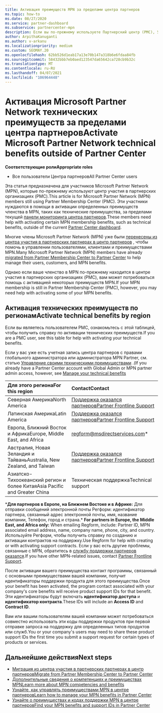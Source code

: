```yaml
---
title: Активация преимуществ MPN за пределами центра партнеров
ms.topic: how-to
ms.date: 08/27/2020
ms.service: partner-dashboard
ms.subservice: partnercenter-mpn
description: Если вы по-прежнему используете Партнерский центр (PMC), Узнайте, кому обратиться за помощью, чтобы активировать преимущества технической поддержки MPN и предоставить вам коды поддержки.
author: ArpithaKanuganti
ms.author: v-arkanu
ms.localizationpriority: medium
ms.custom: SEOMAY.20
ms.openlocfilehash: 62bb526d1eab17a13e70b147a318b6e6fdaa84fb
ms.sourcegitcommit: 58432bbb7eb0aed123547da65642ca728cb9b32c
ms.translationtype: MT
ms.contentlocale: ru-RU
ms.lasthandoff: 04/07/2021
ms.locfileid: "106964448"
---
```

# <a name="activate-microsoft-partner-network-technical-benefits-outside-of-partner-center"></a><span data-ttu-id="654e0-103">Активация Microsoft Partner Network технических преимуществ за пределами центра партнеров</span><span class="sxs-lookup"><span data-stu-id="654e0-103">Activate Microsoft Partner Network technical benefits outside of Partner Center</span></span>


<span data-ttu-id="654e0-104">**Соответствующие роли**</span><span class="sxs-lookup"><span data-stu-id="654e0-104">**Appropriate roles**</span></span>

- <span data-ttu-id="654e0-105">Все пользователи Центра партнеров</span><span class="sxs-lookup"><span data-stu-id="654e0-105">All Partner Center users</span></span>

<span data-ttu-id="654e0-106">Эта статья предназначена для участников Microsoft Partner Network (MPN), которые по-прежнему используют центр участия в партнерских организациях (PMC).</span><span class="sxs-lookup"><span data-stu-id="654e0-106">This article is for Microsoft Partner Network (MPN) members still using Partner Membership Center (PMC).</span></span> <span data-ttu-id="654e0-107">Эти участники нуждаются в помощи в активации определенных преимуществ членства в MPN, таких как технические преимущества, за пределами текущей [панели мониторинга центра партнеров](https://partner.microsoft.com/dashboard).</span><span class="sxs-lookup"><span data-stu-id="654e0-107">These members need help with activating certain MPN membership benefits, such as technical benefits, outside of the current [Partner Center dashboard](https://partner.microsoft.com/dashboard).</span></span>

<span data-ttu-id="654e0-108">Многие члены Microsoft Partner Network (MPN) уже были [перенесены из центра участия в партнерских партнерах в центр партнеров](prepare-pmc-pc-migration.md) , чтобы помочь в управлении пользователями, клиентами и преимуществами MPN.</span><span class="sxs-lookup"><span data-stu-id="654e0-108">Many Microsoft Partner Network (MPN) members have already [migrated from Partner Membership Center to Partner Center](prepare-pmc-pc-migration.md) to help manage their users, customers, and MPN benefits.</span></span>

<span data-ttu-id="654e0-109">Однако если ваше членство в MPN по-прежнему находится в центре участия в партнерских организациях (PMC), вам может потребоваться помощь с активацией некоторых преимуществ MPN.</span><span class="sxs-lookup"><span data-stu-id="654e0-109">If your MPN membership is still in Partner Membership Center (PMC), however, you may need help with activating some of your MPN benefits.</span></span>

## <a name="activate-technical-benefits-by-region"></a><span data-ttu-id="654e0-110">Активация технических преимуществ по регионам</span><span class="sxs-lookup"><span data-stu-id="654e0-110">Activate technical benefits by region</span></span>

<span data-ttu-id="654e0-111">Если вы являетесь пользователем PMC, ознакомьтесь с этой таблицей, чтобы получить справку по активации технических преимуществ.</span><span class="sxs-lookup"><span data-stu-id="654e0-111">If you are a PMC user, see this table for help with activating your technical benefits.</span></span>

<span data-ttu-id="654e0-112">Если у вас уже есть учетная запись центра партнеров с правами глобального администратора или администратора MPN Partner, см. статью [Управление своими техническими преимуществами](https://docs.microsoft.com/partner-center/manage-your-partner-network-benefits#manage-technical-benefits) .</span><span class="sxs-lookup"><span data-stu-id="654e0-112">(If you already have a Partner Center account with Global Admin or MPN partner admin access, however, see [Manage your technical benefits](https://docs.microsoft.com/partner-center/manage-your-partner-network-benefits#manage-technical-benefits)</span></span>

|<span data-ttu-id="654e0-113">Для этого региона</span><span class="sxs-lookup"><span data-stu-id="654e0-113">For this region</span></span>  | <span data-ttu-id="654e0-114">Contact</span><span class="sxs-lookup"><span data-stu-id="654e0-114">Contact</span></span> |
|:--------|:------------|
|<span data-ttu-id="654e0-115">Северная Америка</span><span class="sxs-lookup"><span data-stu-id="654e0-115">North America</span></span>  | [<span data-ttu-id="654e0-116">Поддержка оказался партнеров</span><span class="sxs-lookup"><span data-stu-id="654e0-116">Partner Frontline Support</span></span>](https://partner.microsoft.com/support?issueid=300-0042)  |
|<span data-ttu-id="654e0-117">Латинская Америка</span><span class="sxs-lookup"><span data-stu-id="654e0-117">Latin America</span></span>  | [<span data-ttu-id="654e0-118">Поддержка оказался партнеров</span><span class="sxs-lookup"><span data-stu-id="654e0-118">Partner Frontline Support</span></span>](https://partner.microsoft.com/support?issueid=300-0042)  |
|<span data-ttu-id="654e0-119">Европа, Ближний Восток и Африка</span><span class="sxs-lookup"><span data-stu-id="654e0-119">Europe, Middle East, and Africa</span></span>  | [regform@msdirectservices.com](mailto:regform@msdirectservices.com)*  |
|<span data-ttu-id="654e0-120">Австралия, Новая Зеландия и Тайвань</span><span class="sxs-lookup"><span data-stu-id="654e0-120">Australia, New Zealand, and Taiwan</span></span>  | [<span data-ttu-id="654e0-121">Поддержка оказался партнеров</span><span class="sxs-lookup"><span data-stu-id="654e0-121">Partner Frontline Support</span></span>](https://partner.microsoft.com/support?issueid=300-0042)  |
|<span data-ttu-id="654e0-122">Азиатско-Тихоокеанский регион и более Китая</span><span class="sxs-lookup"><span data-stu-id="654e0-122">Asia Pacific and Greater China</span></span>  | <span data-ttu-id="654e0-123">Техническая поддержка</span><span class="sxs-lookup"><span data-stu-id="654e0-123">Technical support</span></span>  |

<span data-ttu-id="654e0-124">\***Для партнеров в Европе, на Ближнем Востоке и в Африке:** Для отправки сообщений электронной почты Регформ: идентификатор партнера, связанный адрес электронной почты, имя, название компании, Телефон, город и страна.</span><span class="sxs-lookup"><span data-stu-id="654e0-124">\* **For partners in Europe, the Middle East, and Africa only:** When emailing Regform, include: Partner ID, MPN associated email address, name, company name, phone, city, and country.</span></span> <span data-ttu-id="654e0-125">Используйте Регформ, чтобы получить справку по созданию и активации контрактов на поддержку.</span><span class="sxs-lookup"><span data-stu-id="654e0-125">Use Regform for help with creating or with activating support contracts.</span></span> <span data-ttu-id="654e0-126">Если у вас есть другие проблемы, связанные с MPN, обратитесь в [службу поддержки партнеров оказался](https://partner.microsoft.com/support?issueid=300-0042).</span><span class="sxs-lookup"><span data-stu-id="654e0-126">If you have other MPN-related issues, contact [Partner Frontline Support](https://partner.microsoft.com/support?issueid=300-0042).</span></span>

<span data-ttu-id="654e0-127">После активации вашего преимущества контакт программы, связанный с основными преимуществами вашей компании, получит идентификаторы поддержки продукта для этого преимущества.</span><span class="sxs-lookup"><span data-stu-id="654e0-127">Once your benefit has been activated, the program contact associated with your company's core benefits will receive product support IDs for that benefit.</span></span> <span data-ttu-id="654e0-128">Эти идентификаторы будут включать **идентификатор доступа** и **идентификатор контракта**.</span><span class="sxs-lookup"><span data-stu-id="654e0-128">These IDs will include an **Access ID** and **Contract ID**.</span></span> 

<span data-ttu-id="654e0-129">Вам или вашим пользователям вашей компании может потребоваться совместно использовать эти коды поддержки продуктов при первой отправке запроса на поддержку для определенных типов продуктов или служб.</span><span class="sxs-lookup"><span data-stu-id="654e0-129">You or your company's users may need to share these product support IDs the first time you submit a support request for certain types of products or services.</span></span>

## <a name="next-steps"></a><span data-ttu-id="654e0-130">Дальнейшие действия</span><span class="sxs-lookup"><span data-stu-id="654e0-130">Next steps</span></span>

- [<span data-ttu-id="654e0-131">Миграция из центра участия в партнерских партнерах в центр партнеров</span><span class="sxs-lookup"><span data-stu-id="654e0-131">Migrate from Partner Membership Center to Partner Center</span></span>](prepare-pmc-pc-migration.md)
- [<span data-ttu-id="654e0-132">Дополнительные сведения о компетенциях и преимуществах MPN</span><span class="sxs-lookup"><span data-stu-id="654e0-132">Learn more about MPN competencies and benefits</span></span>](learn-about-competencies.md)
- [<span data-ttu-id="654e0-133">Узнайте, как управлять преимуществами MPN в центре партнеров</span><span class="sxs-lookup"><span data-stu-id="654e0-133">Learn how to manage your MPN benefits in Partner Center</span></span>](manage-your-partner-network-benefits.md)
- [<span data-ttu-id="654e0-134">Узнайте о преимуществах и кодах поддержки MPN в центре партнеров</span><span class="sxs-lookup"><span data-stu-id="654e0-134">Find your MPN benefits and support IDs in Partner Center</span></span>](mpn-find-benefits.md)
